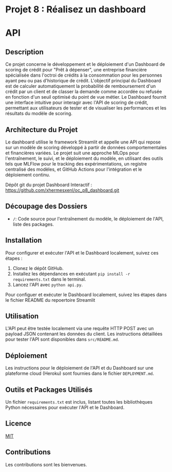 # Projet 8 : Réalisez un dashboard

# API

## Description

Ce projet concerne le développement et le déploiement d'un Dashboard de scoring de crédit pour "Prêt à dépenser", une entreprise financière spécialisée dans l'octroi de crédits à la consommation pour les personnes ayant peu ou pas d'historique de crédit.
L'objectif principal du Dashboard  est de calculer automatiquement la probabilité de remboursement d'un crédit par un client et de classer la demande comme accordée ou refusée en fonction d'un seuil optimisé du point de vue métier.
Le Dashboard fournit une interface intuitive pour interagir avec l'API de scoring de crédit, permettant aux utilisateurs de tester et de visualiser les performances et les résultats du modèle de scoring.

## Architecture du Projet

Le dashboard utilise le framework Streamlit et appelle une API qui repose sur un modèle de scoring développé à partir de données comportementales et financières variées. 
Le projet suit une approche MLOps pour l'entraînement, le suivi, et le déploiement du modèle, en utilisant des outils tels que MLFlow pour le tracking des expérimentations, un registre centralisé des modèles, et GitHub Actions pour l'intégration et le déploiement continu.

Dépôt git du  projet Dashboard Interactif  : https://github.com/xhermesxenl/oc_p8_dashboard.git

## Découpage des Dossiers

- `/`: Code source pour l'entraînement du modèle, le déploiement de l'API, liste des packages.


## Installation

Pour configurer et exécuter l'API et le Dashboard localement, suivez ces étapes :

1. Clonez le dépôt GitHub.
2. Installez les dépendances en exécutant `pip install -r requirements.txt` dans le terminal.
3. Lancez l'API avec `python api.py`.

Pour configuer et exécuter le Dashboard localement, suivez les étapes dans le fichier README du repoertoire Streamlit

## Utilisation

L'API peut être testée localement via une requête HTTP POST avec un payload JSON contenant les données du client. Les instructions détaillées pour tester l'API sont disponibles dans `src/README.md`.

## Déploiement

Les instructions pour le déploiement de l'API et du Dashboard sur une plateforme cloud (Heroku) sont fournies dans le fichier `DEPLOYMENT.md`.

## Outils et Packages Utilisés

Un fichier `requirements.txt` est inclus, listant toutes les bibliothèques Python nécessaires pour exécuter l'API et le Dashboard.

## Licence
[MIT](https://choosealicense.com/licenses/mit/)

## Contributions

Les contributions sont les bienvenues.
